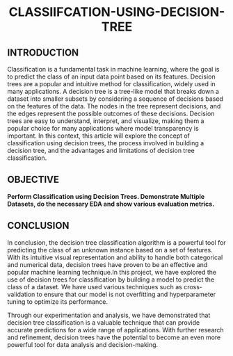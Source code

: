 <h1 align='center'> CLASSIIFCATION-USING-DECISION-TREE </h1>

<h2> INTRODUCTION </h2>

Classification is a fundamental task in machine learning, where the goal is to predict the class of an input data point based on its features. Decision trees are a popular and intuitive method for classification, widely used in many applications. A decision tree is a tree-like model that breaks down a dataset into smaller subsets by considering a sequence of decisions based on the features of the data. The nodes in the tree represent decisions, and the edges represent the possible outcomes of these decisions. Decision trees are easy to understand, interpret, and visualize, making them a popular choice for many applications where model transparency is important. In this context, this article will explore the concept of classification using decision trees, the process involved in building a decision tree, and the advantages and limitations of decision tree classification.

<h2> OBJECTIVE </h2>

**Perform Classification using Decision Trees. Demonstrate Multiple Datasets, do the necessary EDA and show various evaluation metrics.**



<h2> CONCLUSION </h2>
In conclusion, the decision tree classification algorithm is a powerful tool for predicting the class of an unknown instance based on a set of features. With its intuitive visual representation and ability to handle both categorical and numerical data, decision trees have proven to be an effective and popular machine learning technique.In this project, we have explored the use of decision trees for classification by building a model to predict the class of a dataset. We have used various techniques such as cross-validation to ensure that our model is not overfitting and hyperparameter tuning to optimize its performance.

Through our experimentation and analysis, we have demonstrated that decision tree classification is a valuable technique that can provide accurate predictions for a wide range of applications. With further research and refinement, decision trees have the potential to become an even more powerful tool for data analysis and decision-making.

